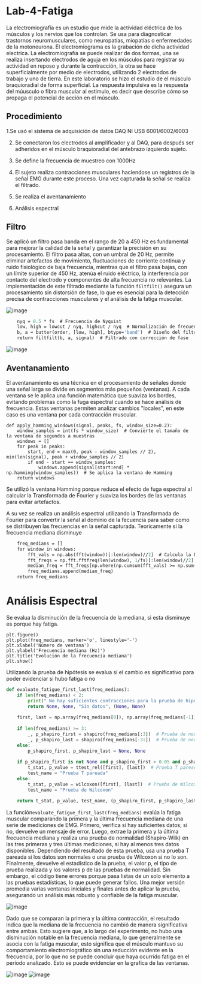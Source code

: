 # Lab-4-Fatiga
La electromiografía es un estudio que mide la actividad eléctrica de los músculos y los nervios que los controlan. Se usa para diagnosticar trastornos neuromusculares, como neuropatías, miopatías o enfermedades de la motoneurona. El electromiograma es la grabación de dicha actividad electrica. La electromiografía se puede realizar de dos formas, una se realiza insertando electrodos de aguja en los músculos para registrar su actividad en reposo y durante la contracción, la otra se hace superficialmente por medio de electrodos, utilizando 2 electrodos de trabajo y uno de tierra. En este laboratorio se hizo el estudio de el músculo braquioradial de forma superficial.
La respuesta impulsiva es la respuesta del múusculo o fibra muscular al estimulo, es decir que describe cómo se propaga el potencial de acción en el músculo. 

## Procedimiento

1.Se usó el sistema de adquisición de datos DAQ NI USB 6001/6002/6003

2. Se conectaron los electrodos al amplificador y al DAQ, para después ser adheridos en el músculo braquioradial del antebrazo izquierdo sujeto.
   
3. Se define la frecuencia de muestreo con 1000Hz
 
4. El sujeto realiza contracciones musculares haciendose un registros de la señal EMG durante este proceso. Una vez capturada la señal se realiza el filtrado.
 
5. Se realiza el aventanamiento

6. Análisis espectral

## Filtro

Se aplicó un filtro pasa banda en el rango de 20 a 450 Hz es fundamental para mejorar la calidad de la señal y garantizar la precisión en su procesamiento. El filtro pasa altas, con un umbral de 20 Hz, permite eliminar artefactos de movimiento, fluctuaciones de corriente continua y ruido fisiológico de baja frecuencia, mientras que el filtro pasa bajas, con un límite superior de 450 Hz, atenúa el ruido eléctrico, la interferencia por contacto del electrodo y componentes de alta frecuencia no relevantes. La implementación de este filtrado mediante la función `filtfilt()` asegura un procesamiento sin distorsión de fase, lo que es esencial para la detección precisa de contracciones musculares y el análisis de la fatiga muscular.

![image](https://github.com/user-attachments/assets/610dc76b-f9a4-4989-8c64-0f001fb19502)


```def bandpass_filter(signal, fs, lowcut=20, highcut=450, order=4):
    nyq = 0.5 * fs  # Frecuencia de Nyquist
    low, high = lowcut / nyq, highcut / nyq  # Normalización de frecuencias
    b, a = butter(order, [low, high], btype='band')  # Diseño del filtro Butterworth
    return filtfilt(b, a, signal)  # Filtrado con corrección de fase
```
![image](https://github.com/user-attachments/assets/298151af-cadf-49d9-afd7-c492a073ffc2)

## Aventanamiento

El aventanamiento es una técnica en el procesamiento de señales donde una señal larga se divide en segmentos más pequeños (ventanas). A cada ventana se le aplica una función matemática que suaviza los bordes, evitando problemas como la fuga espectral cuando se hace análisis de frecuencia. Estas ventanas permiten analizar cambios "locales", en este caso es una ventana por cada contracción muscular.

```
def apply_hamming_windows(signal, peaks, fs, window_size=0.2):
    window_samples = int(fs * window_size)  # Convierte el tamaño de la ventana de segundos a muestras
    windows = []
    for peak in peaks:
        start, end = max(0, peak - window_samples // 2), min(len(signal), peak + window_samples // 2)
        if end - start == window_samples:
            windows.append(signal[start:end] * np.hamming(window_samples))  # Se aplica la ventana de Hamming
    return windows
```

Se utilizó la ventana Hamming porque reduce el efecto de fuga espectral al calcular la Transformada de Fourier y suaviza los bordes de las ventanas para evitar artefactos.  

A su vez se realiza un análisis espectral utilizando la Transformada de Fourier para convertir la señal al dominio de la fecuencia para saber como se distribuyen las frecuencias en la señal capturada. Teoricamente si la frecuencia mediana disminuye

```def spectral_analysis(windows, fs):
    freq_medians = []
    for window in windows:
        fft_vals = np.abs(fft(window))[:len(window)//2]  # Calcula la FFT y toma la mitad positiva
        fft_freqs = np.fft.fftfreq(len(window), 1/fs)[:len(window)//2]  # Calcula las frecuencias correspondientes
        median_freq = fft_freqs[np.where(np.cumsum(fft_vals) >= np.sum(fft_vals)/2)[0][0]]  # Frecuencia mediana
        freq_medians.append(median_freq)
    return freq_medians
```

# Análisis Espectral

Se evalua la disminución de la frecuencia de la mediana, si esta disminuye es porque hay fatiga.
```
plt.figure()
plt.plot(freq_medians, marker='o', linestyle='-')
plt.xlabel('Número de ventana')
plt.ylabel('Frecuencia mediana (Hz)')
plt.title('Evolución de la frecuencia mediana')
plt.show()
```
Utilizando la prueba de hipótesis se evalua si el cambio es significativo para poder evidenciar si hubo fatiga o no

```python
def evaluate_fatigue_first_last(freq_medians):
    if len(freq_medians) < 2:
        print(" No hay suficientes contracciones para la prueba de hipótesis.")
        return None, None, "Sin datos", (None, None)
    
    first, last = np.array(freq_medians[0]), np.array(freq_medians[-1])  # Se comparan la primera y la última frecuencia mediana
    
    if len(freq_medians) >= 3:
        _, p_shapiro_first = shapiro(freq_medians[:3])  # Prueba de normalidad en las primeras ventanas
        _, p_shapiro_last = shapiro(freq_medians[-3:])  # Prueba de normalidad en las últimas ventanas
    else:
        p_shapiro_first, p_shapiro_last = None, None
    
    if p_shapiro_first is not None and p_shapiro_first > 0.05 and p_shapiro_last > 0.05:
        t_stat, p_value = ttest_rel([first], [last])  # Prueba T pareada si los datos son normales
        test_name = "Prueba T pareada"
    else:
        t_stat, p_value = wilcoxon([first], [last])  # Prueba de Wilcoxon si los datos no son normales
        test_name = "Prueba de Wilcoxon"
    
    return t_stat, p_value, test_name, (p_shapiro_first, p_shapiro_last)
```
La función`evaluate_fatigue_first_last(freq_medians)` evalúa la fatiga muscular comparando la primera y la última frecuencia mediana de una serie de mediciones de EMG. Primero, verifica si hay suficientes datos; si no, devuelve un mensaje de error. Luego, extrae la primera y la última frecuencia mediana y realiza una prueba de normalidad (Shapiro-Wilk) en las tres primeras y tres últimas mediciones, si hay al menos tres datos disponibles. Dependiendo del resultado de esta prueba, usa una prueba T pareada si los datos son normales o una prueba de Wilcoxon si no lo son. Finalmente, devuelve el estadístico de la prueba, el valor p, el tipo de prueba realizada y los valores p de las pruebas de normalidad. Sin embargo, el código tiene errores porque pasa listas de un solo elemento a las pruebas estadísticas, lo que puede generar fallos. Una mejor versión promedia varias ventanas iniciales y finales antes de aplicar la prueba, asegurando un análisis más robusto y confiable de la fatiga muscular.

![image](https://github.com/user-attachments/assets/c6785897-2ae4-49ea-b1ac-149577514340)

Dado que se comparan la primera y la última contracción, el resultado indica que la mediana de la frecuencia no cambió de manera significativa entre ambas. Esto sugiere que, a lo largo del experimento, no hubo una disminución notable en la frecuencia mediana, lo que generalmente se asocia con la fatiga muscular, esto significa que el músculo mantuvo su comportamiento electromiográfico sin una reducción evidente en la frecuencia, por lo que no se puede concluir que haya ocurrido fatiga en el período analizado.
Esto se puede evidenciar en la grafica de las ventanas.

![image](https://github.com/user-attachments/assets/7b7c31e7-9eb9-4ea5-bf86-723e77802cdd)
![image](https://github.com/user-attachments/assets/5ce8d829-593d-4c75-8762-fbe8f31a5308)

